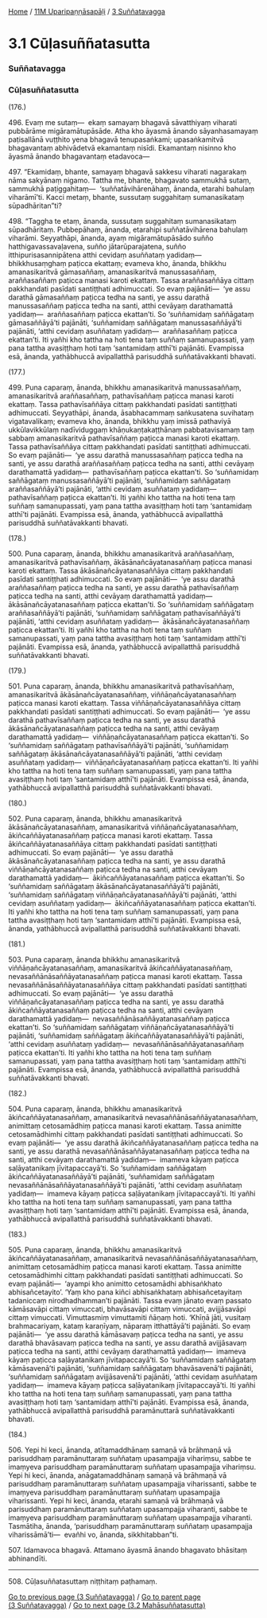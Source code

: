 
[Home](/) / [11M Uparipaṇṇāsapāḷi](../../11M.md) / [3 Suññatavagga](../3.md)

# 3.1 Cūḷasuññatasutta

### Suññatavagga

### Cūḷasuññatasutta

(176.)

496\. Evaṃ me sutaṃ—  ekaṃ samayaṃ bhagavā sāvatthiyaṃ viharati pubbārāme migāramātupāsāde. Atha kho āyasmā ānando sāyanhasamayaṃ paṭisallānā vuṭṭhito yena bhagavā tenupasaṅkami; upasaṅkamitvā bhagavantaṃ abhivādetvā ekamantaṃ nisīdi. Ekamantaṃ nisinno kho āyasmā ānando bhagavantaṃ etadavoca—

497\. “Ekamidaṃ, bhante, samayaṃ bhagavā sakkesu viharati nagarakaṃ nāma sakyānaṃ nigamo. Tattha me, bhante, bhagavato sammukhā sutaṃ, sammukhā paṭiggahitaṃ—  ‘suññatāvihārenāhaṃ, ānanda, etarahi bahulaṃ viharāmī’ti. Kacci metaṃ, bhante, sussutaṃ suggahitaṃ sumanasikataṃ sūpadhāritan”ti?

498\. “Taggha te etaṃ, ānanda, sussutaṃ suggahitaṃ sumanasikataṃ sūpadhāritaṃ. Pubbepāhaṃ, ānanda, etarahipi suññatāvihārena bahulaṃ viharāmi. Seyyathāpi, ānanda, ayaṃ migāramātupāsādo suñño hatthigavassavaḷavena, suñño jātarūparajatena, suñño itthipurisasannipātena atthi cevidaṃ asuññataṃ yadidaṃ—  bhikkhusaṃghaṃ paṭicca ekattaṃ; evameva kho, ānanda, bhikkhu amanasikaritvā gāmasaññaṃ, amanasikaritvā manussasaññaṃ, araññasaññaṃ paṭicca manasi karoti ekattaṃ. Tassa araññasaññāya cittaṃ pakkhandati pasīdati santiṭṭhati adhimuccati. So evaṃ pajānāti—  ‘ye assu darathā gāmasaññaṃ paṭicca tedha na santi, ye assu darathā manussasaññaṃ paṭicca tedha na santi, atthi cevāyaṃ darathamattā yadidaṃ—  araññasaññaṃ paṭicca ekattan’ti. So ‘suññamidaṃ saññāgataṃ gāmasaññāyā’ti pajānāti, ‘suññamidaṃ saññāgataṃ manussasaññāyā’ti pajānāti, ‘atthi cevidaṃ asuññataṃ yadidaṃ—  araññasaññaṃ paṭicca ekattan’ti. Iti yañhi kho tattha na hoti tena taṃ suññaṃ samanupassati, yaṃ pana tattha avasiṭṭhaṃ hoti taṃ ‘santamidaṃ atthī’ti pajānāti. Evampissa esā, ānanda, yathābhuccā avipallatthā parisuddhā suññatāvakkanti bhavati.

(177.)

499\. Puna caparaṃ, ānanda, bhikkhu amanasikaritvā manussasaññaṃ, amanasikaritvā araññasaññaṃ, pathavīsaññaṃ paṭicca manasi karoti ekattaṃ. Tassa pathavīsaññāya cittaṃ pakkhandati pasīdati santiṭṭhati adhimuccati. Seyyathāpi, ānanda, āsabhacammaṃ saṅkusatena suvihataṃ vigatavalikaṃ; evameva kho, ānanda, bhikkhu yaṃ imissā pathaviyā ukkūlavikkūlaṃ nadīviduggaṃ khāṇukaṇṭakaṭṭhānaṃ pabbatavisamaṃ taṃ sabbaṃ amanasikaritvā pathavīsaññaṃ paṭicca manasi karoti ekattaṃ. Tassa pathavīsaññāya cittaṃ pakkhandati pasīdati santiṭṭhati adhimuccati. So evaṃ pajānāti—  ‘ye assu darathā manussasaññaṃ paṭicca tedha na santi, ye assu darathā araññasaññaṃ paṭicca tedha na santi, atthi cevāyaṃ darathamattā yadidaṃ—  pathavīsaññaṃ paṭicca ekattan’ti. So ‘suññamidaṃ saññāgataṃ manussasaññāyā’ti pajānāti, ‘suññamidaṃ saññāgataṃ araññasaññāyā’ti pajānāti, ‘atthi cevidaṃ asuññataṃ yadidaṃ—  pathavīsaññaṃ paṭicca ekattan’ti. Iti yañhi kho tattha na hoti tena taṃ suññaṃ samanupassati, yaṃ pana tattha avasiṭṭhaṃ hoti taṃ ‘santamidaṃ atthī’ti pajānāti. Evampissa esā, ānanda, yathābhuccā avipallatthā parisuddhā suññatāvakkanti bhavati.

(178.)

500\. Puna caparaṃ, ānanda, bhikkhu amanasikaritvā araññasaññaṃ, amanasikaritvā pathavīsaññaṃ, ākāsānañcāyatanasaññaṃ paṭicca manasi karoti ekattaṃ. Tassa ākāsānañcāyatanasaññāya cittaṃ pakkhandati pasīdati santiṭṭhati adhimuccati. So evaṃ pajānāti—  ‘ye assu darathā araññasaññaṃ paṭicca tedha na santi, ye assu darathā pathavīsaññaṃ paṭicca tedha na santi, atthi cevāyaṃ darathamattā yadidaṃ—  ākāsānañcāyatanasaññaṃ paṭicca ekattan’ti. So ‘suññamidaṃ saññāgataṃ araññasaññāyā’ti pajānāti, ‘suññamidaṃ saññāgataṃ pathavīsaññāyā’ti pajānāti, ‘atthi cevidaṃ asuññataṃ yadidaṃ—  ākāsānañcāyatanasaññaṃ paṭicca ekattan’ti. Iti yañhi kho tattha na hoti tena taṃ suññaṃ samanupassati, yaṃ pana tattha avasiṭṭhaṃ hoti taṃ ‘santamidaṃ atthī’ti pajānāti. Evampissa esā, ānanda, yathābhuccā avipallatthā parisuddhā suññatāvakkanti bhavati.

(179.)

501\. Puna caparaṃ, ānanda, bhikkhu amanasikaritvā pathavīsaññaṃ, amanasikaritvā ākāsānañcāyatanasaññaṃ, viññāṇañcāyatanasaññaṃ paṭicca manasi karoti ekattaṃ. Tassa viññāṇañcāyatanasaññāya cittaṃ pakkhandati pasīdati santiṭṭhati adhimuccati. So evaṃ pajānāti—  ‘ye assu darathā pathavīsaññaṃ paṭicca tedha na santi, ye assu darathā ākāsānañcāyatanasaññaṃ paṭicca tedha na santi, atthi cevāyaṃ darathamattā yadidaṃ—  viññāṇañcāyatanasaññaṃ paṭicca ekattan’ti. So ‘suññamidaṃ saññāgataṃ pathavīsaññāyā’ti pajānāti, ‘suññamidaṃ saññāgataṃ ākāsānañcāyatanasaññāyā’ti pajānāti, ‘atthi cevidaṃ asuññataṃ yadidaṃ—  viññāṇañcāyatanasaññaṃ paṭicca ekattan’ti. Iti yañhi kho tattha na hoti tena taṃ suññaṃ samanupassati, yaṃ pana tattha avasiṭṭhaṃ hoti taṃ ‘santamidaṃ atthī’ti pajānāti. Evampissa esā, ānanda, yathābhuccā avipallatthā parisuddhā suññatāvakkanti bhavati.

(180.)

502\. Puna caparaṃ, ānanda, bhikkhu amanasikaritvā ākāsānañcāyatanasaññaṃ, amanasikaritvā viññāṇañcāyatanasaññaṃ, ākiñcaññāyatanasaññaṃ paṭicca manasi karoti ekattaṃ. Tassa ākiñcaññāyatanasaññāya cittaṃ pakkhandati pasīdati santiṭṭhati adhimuccati. So evaṃ pajānāti—  ‘ye assu darathā ākāsānañcāyatanasaññaṃ paṭicca tedha na santi, ye assu darathā viññāṇañcāyatanasaññaṃ paṭicca tedha na santi, atthi cevāyaṃ darathamattā yadidaṃ—  ākiñcaññāyatanasaññaṃ paṭicca ekattan’ti. So ‘suññamidaṃ saññāgataṃ ākāsānañcāyatanasaññāyā’ti pajānāti, ‘suññamidaṃ saññāgataṃ viññāṇañcāyatanasaññāyā’ti pajānāti, ‘atthi cevidaṃ asuññataṃ yadidaṃ—  ākiñcaññāyatanasaññaṃ paṭicca ekattan’ti. Iti yañhi kho tattha na hoti tena taṃ suññaṃ samanupassati, yaṃ pana tattha avasiṭṭhaṃ hoti taṃ ‘santamidaṃ atthī’ti pajānāti. Evampissa esā, ānanda, yathābhuccā avipallatthā parisuddhā suññatāvakkanti bhavati.

(181.)

503\. Puna caparaṃ, ānanda bhikkhu amanasikaritvā viññāṇañcāyatanasaññaṃ, amanasikaritvā ākiñcaññāyatanasaññaṃ, nevasaññānāsaññāyatanasaññaṃ paṭicca manasi karoti ekattaṃ. Tassa nevasaññānāsaññāyatanasaññāya cittaṃ pakkhandati pasīdati santiṭṭhati adhimuccati. So evaṃ pajānāti—  ‘ye assu darathā viññāṇañcāyatanasaññaṃ paṭicca tedha na santi, ye assu darathā ākiñcaññāyatanasaññaṃ paṭicca tedha na santi, atthi cevāyaṃ darathamattā yadidaṃ—  nevasaññānāsaññāyatanasaññaṃ paṭicca ekattan’ti. So ‘suññamidaṃ saññāgataṃ viññāṇañcāyatanasaññāyā’ti pajānāti, ‘suññamidaṃ saññāgataṃ ākiñcaññāyatanasaññāyā’ti pajānāti, ‘atthi cevidaṃ asuññataṃ yadidaṃ—  nevasaññānāsaññāyatanasaññaṃ paṭicca ekattan’ti. Iti yañhi kho tattha na hoti tena taṃ suññaṃ samanupassati, yaṃ pana tattha avasiṭṭhaṃ hoti taṃ ‘santamidaṃ atthī’ti pajānāti. Evampissa esā, ānanda, yathābhuccā avipallatthā parisuddhā suññatāvakkanti bhavati.

(182.)

504\. Puna caparaṃ, ānanda, bhikkhu amanasikaritvā ākiñcaññāyatanasaññaṃ, amanasikaritvā nevasaññānāsaññāyatanasaññaṃ, animittaṃ cetosamādhiṃ paṭicca manasi karoti ekattaṃ. Tassa animitte cetosamādhimhi cittaṃ pakkhandati pasīdati santiṭṭhati adhimuccati. So evaṃ pajānāti—  ‘ye assu darathā ākiñcaññāyatanasaññaṃ paṭicca tedha na santi, ye assu darathā nevasaññānāsaññāyatanasaññaṃ paṭicca tedha na santi, atthi cevāyaṃ darathamattā yadidaṃ—  imameva kāyaṃ paṭicca saḷāyatanikaṃ jīvitapaccayā’ti. So ‘suññamidaṃ saññāgataṃ ākiñcaññāyatanasaññāyā’ti pajānāti, ‘suññamidaṃ saññāgataṃ nevasaññānāsaññāyatanasaññāyā’ti pajānāti, ‘atthi cevidaṃ asuññataṃ yadidaṃ—  imameva kāyaṃ paṭicca saḷāyatanikaṃ jīvitapaccayā’ti. Iti yañhi kho tattha na hoti tena taṃ suññaṃ samanupassati, yaṃ pana tattha avasiṭṭhaṃ hoti taṃ ‘santamidaṃ atthī’ti pajānāti. Evampissa esā, ānanda, yathābhuccā avipallatthā parisuddhā suññatāvakkanti bhavati.

(183.)

505\. Puna caparaṃ, ānanda, bhikkhu amanasikaritvā ākiñcaññāyatanasaññaṃ, amanasikaritvā nevasaññānāsaññāyatanasaññaṃ, animittaṃ cetosamādhiṃ paṭicca manasi karoti ekattaṃ. Tassa animitte cetosamādhimhi cittaṃ pakkhandati pasīdati santiṭṭhati adhimuccati. So evaṃ pajānāti—  ‘ayampi kho animitto cetosamādhi abhisaṅkhato abhisañcetayito’. ‘Yaṃ kho pana kiñci abhisaṅkhataṃ abhisañcetayitaṃ tadaniccaṃ nirodhadhamman’ti pajānāti. Tassa evaṃ jānato evaṃ passato kāmāsavāpi cittaṃ vimuccati, bhavāsavāpi cittaṃ vimuccati, avijjāsavāpi cittaṃ vimuccati. Vimuttasmiṃ vimuttamiti ñāṇaṃ hoti. ‘Khīṇā jāti, vusitaṃ brahmacariyaṃ, kataṃ karaṇīyaṃ, nāparaṃ itthattāyā’ti pajānāti. So evaṃ pajānāti—  ‘ye assu darathā kāmāsavaṃ paṭicca tedha na santi, ye assu darathā bhavāsavaṃ paṭicca tedha na santi, ye assu darathā avijjāsavaṃ paṭicca tedha na santi, atthi cevāyaṃ darathamattā yadidaṃ—  imameva kāyaṃ paṭicca saḷāyatanikaṃ jīvitapaccayā’ti. So ‘suññamidaṃ saññāgataṃ kāmāsavenā’ti pajānāti, ‘suññamidaṃ saññāgataṃ bhavāsavenā’ti pajānāti, ‘suññamidaṃ saññāgataṃ avijjāsavenā’ti pajānāti, ‘atthi cevidaṃ asuññataṃ yadidaṃ—  imameva kāyaṃ paṭicca saḷāyatanikaṃ jīvitapaccayā’ti. Iti yañhi kho tattha na hoti tena taṃ suññaṃ samanupassati, yaṃ pana tattha avasiṭṭhaṃ hoti taṃ ‘santamidaṃ atthī’ti pajānāti. Evampissa esā, ānanda, yathābhuccā avipallatthā parisuddhā paramānuttarā suññatāvakkanti bhavati.

(184.)

506\. Yepi hi keci, ānanda, atītamaddhānaṃ samaṇā vā brāhmaṇā vā parisuddhaṃ paramānuttaraṃ suññataṃ upasampajja vihariṃsu, sabbe te imaṃyeva parisuddhaṃ paramānuttaraṃ suññataṃ upasampajja vihariṃsu. Yepi hi keci, ānanda, anāgatamaddhānaṃ samaṇā vā brāhmaṇā vā parisuddhaṃ paramānuttaraṃ suññataṃ upasampajja viharissanti, sabbe te imaṃyeva parisuddhaṃ paramānuttaraṃ suññataṃ upasampajja viharissanti. Yepi hi keci, ānanda, etarahi samaṇā vā brāhmaṇā vā parisuddhaṃ paramānuttaraṃ suññataṃ upasampajja viharanti, sabbe te imaṃyeva parisuddhaṃ paramānuttaraṃ suññataṃ upasampajja viharanti. Tasmātiha, ānanda, ‘parisuddhaṃ paramānuttaraṃ suññataṃ upasampajja viharissāmā’ti—  evañhi vo, ānanda, sikkhitabban”ti.

507\. Idamavoca bhagavā. Attamano āyasmā ānando bhagavato bhāsitaṃ abhinandīti.

---

508\. Cūḷasuññatasuttaṃ niṭṭhitaṃ paṭhamaṃ.



[Go to previous page (3 Suññatavagga)](../3.md) / [Go to parent page (3 Suññatavagga)](../3.md) / [Go to next page (3.2 Mahāsuññatasutta)](3.2.md)


